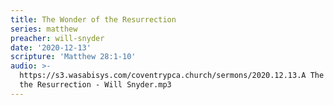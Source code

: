 ```yaml
---
title: The Wonder of the Resurrection
series: matthew
preacher: will-snyder
date: '2020-12-13'
scripture: 'Matthew 28:1-10'
audio: >-
  https://s3.wasabisys.com/coventrypca.church/sermons/2020.12.13.A The Wonder of
  the Resurrection - Will Snyder.mp3
---
```

